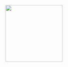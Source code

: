 <p align="center">
<a href="https://github.com/phonix007">
  <img height="180em" src="https://github-readme-stats-eight-theta.vercel.app/api?username=phonix007&show_icons=true&theme=vue-dark&include_all_commits=true&count_private=true" />
